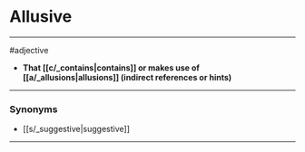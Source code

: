 # Allusive
---
#adjective
- **That [[c/_contains|contains]] or makes use of [[a/_allusions|allusions]] (indirect references or hints)**
---
### Synonyms
- [[s/_suggestive|suggestive]]
---
